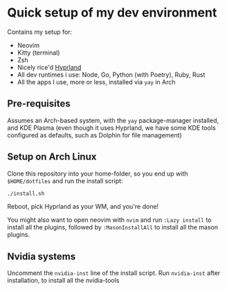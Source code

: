 # Quick setup of my dev environment
Contains my setup for:
* Neovim
* Kitty  (terminal)
* Zsh
* Nicely rice'd [Hyprland](https://hyprland.org/)
* All dev runtimes i use: Node, Go, Python (with Poetry), Ruby, Rust
* All the apps I use, more or less, installed via `yay` in Arch
## Pre-requisites
Assumes an Arch-based system, with the `yay` package-manager installed, and KDE Plasma (even though it uses Hyprland, we have some KDE tools configured as defaults, such as Dolphin for file management)

## Setup on Arch Linux
Clone this repository into your home-folder, so you end up with `$HOME/dotfiles` and run the install script:
```bash
./install.sh
```
Reboot, pick Hyprland as your WM, and you're done!

You might also want to open neovim with `nvim` and run `:Lazy install` to install all the plugins, followed by `:MasonInstallAll` to install all the mason plugins.

## Nvidia systems
Uncomment the `nvidia-inst` line of the install script.
Run `nvidia-inst` after installation, to install all the nvidia-tools


